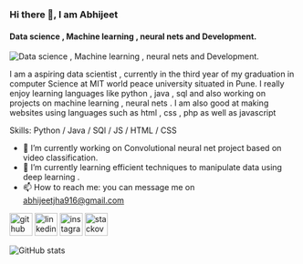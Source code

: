 ### Hi there 👋, I am Abhijeet
#### Data science , Machine learning , neural nets and Development.
![Data science , Machine learning , neural nets and Development.](https://arturssmirnovs.github.io/github-profile-readme-generator/https://www.canva.com/design/DAEPdAJUEJc/cDzoLSedlxdvBuAzPfRMlg/view?utm_content=DAEPdAJUEJc&utm_campaign=designshare&utm_medium=link&utm_source=publishsharelink)

I am a aspiring data scientist , currently in the third year of my graduation in computer Science  at MIT world peace university situated in Pune. I really enjoy learning languages like python , java , sql and also working on projects on machine learning , neural nets . I am also good at  making  websites using languages such as  html , css , php as well as   javascript 

Skills: Python / Java / SQl / JS / HTML / CSS

- 🔭 I’m currently working on Convolutional neural net project based on video classification. 
- 🌱 I’m currently learning efficient techniques to manipulate data using deep learning .  
- 📫 How to reach me: you can message me on abhijeetjha916@gmail.com 


[<img src='https://cdn.jsdelivr.net/npm/simple-icons@3.0.1/icons/github.svg' alt='github' height='40'>](https://github.com/iamAbhi-916)  [<img src='https://cdn.jsdelivr.net/npm/simple-icons@3.0.1/icons/linkedin.svg' alt='linkedin' height='40'>](https://www.linkedin.com/in/abhijeet-jha-731630169/)  [<img src='https://cdn.jsdelivr.net/npm/simple-icons@3.0.1/icons/instagram.svg' alt='instagram' height='40'>](https://www.instagram.com/abhijeet_jha916/)  [<img src='https://cdn.jsdelivr.net/npm/simple-icons@3.0.1/icons/stackoverflow.svg' alt='stackoverflow' height='40'>](https://stackoverflow.com/users/14471566)  

![GitHub stats](https://github-readme-stats.vercel.app/api?username=iamAbhi-916&show_icons=true)  

